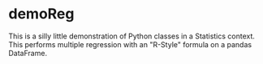 # demoReg

This is a silly little demonstration of Python classes in a Statistics context.  This performs multiple regression with an "R-Style" formula on a pandas DataFrame.

